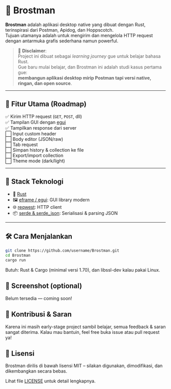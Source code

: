 # 🚀 Brostman

**Brostman** adalah aplikasi desktop native yang dibuat dengan Rust, terinspirasi dari Postman, Apidog, dan Hoppscotch.  
Tujuan utamanya adalah untuk mengirim dan mengelola HTTP request dengan antarmuka grafis sederhana namun powerful.

> 📌 **Disclaimer**:  
> Project ini dibuat sebagai _learning journey_ gue untuk belajar bahasa Rust.  
> Gue baru mulai belajar, dan Brostman ini adalah studi kasus pertama gue:  
> **membangun aplikasi desktop mirip Postman tapi versi native, ringan, dan open source**.

---

## 🎯 Fitur Utama (Roadmap)

✅ Kirim HTTP request (`GET`, `POST`, dll)  
✅ Tampilan GUI dengan [egui](https://github.com/emilk/egui)  
✅ Tampilkan response dari server  
⬜ Input custom header  
⬜ Body editor (JSON/raw)  
⬜ Tab request  
⬜ Simpan history & collection ke file  
⬜ Export/import collection  
⬜ Theme mode (dark/light)

---

## 🧱 Stack Teknologi

- 🦀 [Rust](https://www.rust-lang.org/)
- 🖼️ [eframe / egui](https://github.com/emilk/egui): GUI library modern
- 🌐 [reqwest](https://crates.io/crates/reqwest): HTTP client
- 📦 [serde & serde_json](https://serde.rs/): Serialisasi & parsing JSON

---

## 🛠️ Cara Menjalankan

```bash
git clone https://github.com/username/Brostman.git
cd Brostman
cargo run
```
Butuh: Rust & Cargo (minimal versi 1.70), dan libssl-dev kalau pakai Linux.

## 📸 Screenshot (optional)

Belum tersedia — coming soon!

## 🙏 Kontribusi & Saran

Karena ini masih early-stage project sambil belajar, semua feedback & saran sangat diterima.
Kalau mau bantuin, feel free buka issue atau pull request ya!

## 📜 Lisensi

Brostman dirilis di bawah lisensi MIT – silakan digunakan, dimodifikasi, dan dikembangkan secara bebas.

Lihat file [LICENSE](./LICENSE) untuk detail lengkapnya.
